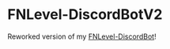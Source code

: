 # FNLevel-DiscordBotV2
Reworked version of my [FNLevel-DiscordBot](https://github.com/TheSingleOneYT/FNLevel-DiscordBot)!
